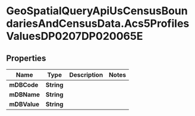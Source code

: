 # GeoSpatialQueryApiUsCensusBoundariesAndCensusData.Acs5ProfilesValuesDP0207DP020065E

## Properties

Name | Type | Description | Notes
------------ | ------------- | ------------- | -------------
**mDBCode** | **String** |  | 
**mDBName** | **String** |  | 
**mDBValue** | **String** |  | 


